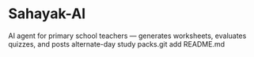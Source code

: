 # Sahayak-AI
AI agent for primary school teachers — generates worksheets, evaluates quizzes, and posts alternate-day study packs.git add README.md